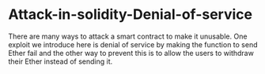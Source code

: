 # Attack-in-solidity-Denial-of-service
There are many ways to attack a smart contract to make it unusable.  One exploit we introduce here is denial of service by making the function to send Ether fail  and the other way to prevent this is to allow the users to withdraw their Ether instead of sending it.
